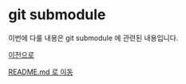 git submodule
=

이번에 다룰 내용은 git submodule 에 관련된 내용입니다.  


[이전으로](git_5.md)  

[README.md 로 이동](README.md)  